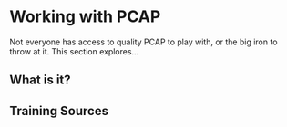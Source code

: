 # Working with PCAP

Not everyone has access to quality PCAP to play with, or the big iron to throw at it.  This section explores...

## What is it?




## Training Sources

